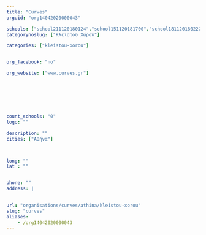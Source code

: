 ```yaml
---
title: "Curves"
orguid: "org14042020000043"

schools: ["school211120180124","school151120181700","school181120180222","school181120182008","school191120182051","school121120182232","school201120181505","school211120180544","school211120181032","school211120181924","school211120182246","school211120182315","school221120180305","school221120181129","school221120181505","school221120181729","school221120181812","school121120182315"]
categorynoslug: ["Κλειστού Χώρου"]

categories: ["kleistou-xorou"]


org_facebook: "no"

org_website: ["www.curves.gr"]







count_schools: "0"
logo: ""

description: ""
cities: ["Αθήνα"]



long: ""
lat : ""


phone: ""
address: |
    

url: "organisations/curves/athina/kleistou-xorou"
slug: "curves"
aliases:
    - /org14042020000043
---
```



